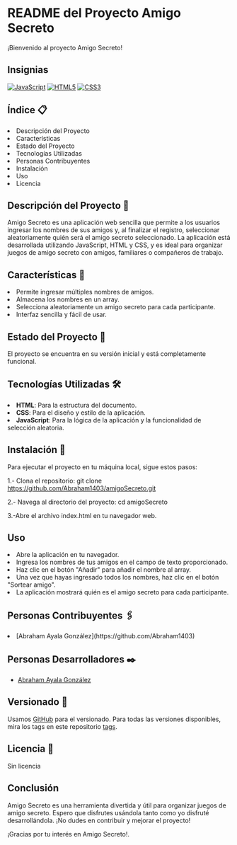 # README del Proyecto Amigo Secreto

¡Bienvenido al proyecto Amigo Secreto!

## Insignias
[![JavaScript](https://img.shields.io/badge/JavaScript-ES6-yellow.svg)](https://developer.mozilla.org/es/docs/Web/JavaScript)
[![HTML5](https://img.shields.io/badge/HTML5-orange.svg)](https://developer.mozilla.org/es/docs/Web/HTML)
[![CSS3](https://img.shields.io/badge/CSS3-blue.svg)](https://developer.mozilla.org/es/docs/Web/CSS)


## Índice 📋
<li>Descripción del Proyecto</li>
<li>Características</li>
<li>Estado del Proyecto</li>
<li>Tecnologías Utilizadas</li>
<li>Personas Contribuyentes</li>
<li>Instalación</li>
<li>Uso</li>
<li>Licencia</li>

## Descripción del Proyecto 📖
Amigo Secreto es una aplicación web sencilla que permite a los usuarios ingresar los nombres de sus amigos y, al finalizar el registro, seleccionar aleatoriamente quién será el amigo secreto seleccionado. La aplicación está desarrollada utilizando JavaScript, HTML y CSS, y es ideal para organizar juegos de amigo secreto con amigos, familiares o compañeros de trabajo.

## Características 🔩
<li>Permite ingresar múltiples nombres de amigos.</li>
<li>Almacena los nombres en un array.</li>
<li>Selecciona aleatoriamente un amigo secreto para cada participante.</li>
<li>Interfaz sencilla y fácil de usar.</li>

## Estado del Proyecto 🚀
El proyecto se encuentra en su versión inicial y está completamente funcional. 

## Tecnologías Utilizadas 🛠️
<li> <strong>HTML</strong>: Para la estructura del documento.</li>
<li><strong>CSS</strong>: Para el diseño y estilo de la aplicación.</li>
<li><strong>JavaScript</strong>: Para la lógica de la aplicación y la funcionalidad de selección aleatoria.</li>

## Instalación 🔧

Para ejecutar el proyecto en tu máquina local, sigue estos pasos:

1.- Clona el repositorio:
git clone https://github.com/Abraham1403/amigoSecreto.git

2.- Navega al directorio del proyecto:
cd amigoSecreto

3.-Abre el archivo index.html en tu navegador web.

## Uso
<li>Abre la aplicación en tu navegador.</li>
<li>Ingresa los nombres de tus amigos en el campo de texto proporcionado.</li>
<li>Haz clic en el botón "Añadir" para añadir el nombre al array.</li>
<li>Una vez que hayas ingresado todos los nombres, haz clic en el botón "Sortear amigo".</li>
<li>La aplicación mostrará quién es el amigo secreto para cada participante.</li>

## Personas Contribuyentes 🖇️
<li>[Abraham Ayala González](https://github.com/Abraham1403)</li>

## Personas Desarrolladores ✒️
- [Abraham Ayala González](https://github.com/Abraham1403)

## Versionado 📌
Usamos [GitHub](https://github.com/) para el versionado. Para todas las versiones disponibles, mira los tags en este repositorio <a href="https://docs.github.com/en/repositories/releasing-projects-on-github/viewing-your-repositorys-releases-and-tags">tags</a>.

## Licencia 📄
Sin licencia

## Conclusión
Amigo Secreto es una herramienta divertida y útil para organizar juegos de amigo secreto. Espero que disfrutes usándola tanto como yo disfruté desarrollándola. ¡No dudes en contribuir y mejorar el proyecto!


¡Gracias por tu interés en Amigo Secreto!.

